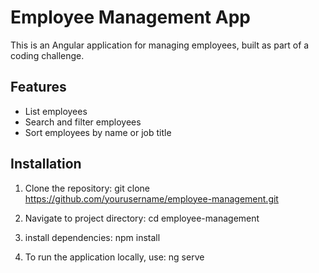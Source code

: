 # Employee Management App

This is an Angular application for managing employees, built as part of a coding challenge.

## Features

- List employees
- Search and filter employees
- Sort employees by name or job title

## Installation

1. Clone the repository:
   git clone https://github.com/yourusername/employee-management.git

2. Navigate to project directory:
   cd employee-management

3. install dependencies:
   npm install

4. To run the application locally, use:
   ng serve
